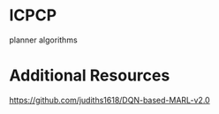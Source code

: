 # ICPCP
planner algorithms

# Additional Resources
https://github.com/judiths1618/DQN-based-MARL-v2.0
